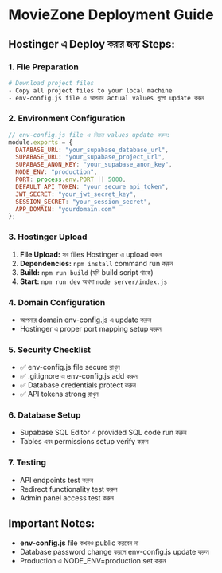 # MovieZone Deployment Guide

## Hostinger এ Deploy করার জন্য Steps:

### 1. File Preparation
```bash
# Download project files
- Copy all project files to your local machine
- env-config.js file এ আপনার actual values গুলো update করুন
```

### 2. Environment Configuration
```javascript
// env-config.js file এ নিচের values update করুন:
module.exports = {
  DATABASE_URL: "your_supabase_database_url",
  SUPABASE_URL: "your_supabase_project_url", 
  SUPABASE_ANON_KEY: "your_supabase_anon_key",
  NODE_ENV: "production",
  PORT: process.env.PORT || 5000,
  DEFAULT_API_TOKEN: "your_secure_api_token",
  JWT_SECRET: "your_jwt_secret_key",
  SESSION_SECRET: "your_session_secret",
  APP_DOMAIN: "yourdomain.com"
};
```

### 3. Hostinger Upload
1. **File Upload:** সব files Hostinger এ upload করুন
2. **Dependencies:** `npm install` command run করুন 
3. **Build:** `npm run build` (যদি build script থাকে)
4. **Start:** `npm run dev` অথবা `node server/index.js`

### 4. Domain Configuration
- আপনার domain env-config.js এ update করুন
- Hostinger এ proper port mapping setup করুন

### 5. Security Checklist
- ✅ env-config.js file secure রাখুন
- ✅ .gitignore এ env-config.js add করুন  
- ✅ Database credentials protect করুন
- ✅ API tokens strong রাখুন

### 6. Database Setup
- Supabase SQL Editor এ provided SQL code run করুন
- Tables এবং permissions setup verify করুন

### 7. Testing
- API endpoints test করুন
- Redirect functionality test করুন
- Admin panel access test করুন

## Important Notes:
- **env-config.js** file কখনও public করবেন না
- Database password change করলে env-config.js update করুন
- Production এ NODE_ENV=production set করুন